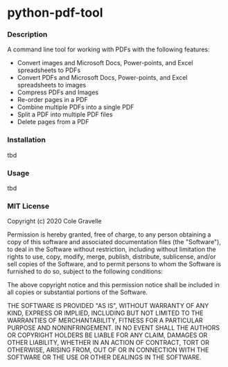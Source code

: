 # python-pdf-tool

### Description
A command line tool for working with PDFs with the following features:
- Convert images and Microsoft Docs, Power-points, and Excel spreadsheets to PDFs
- Convert PDFs and Microsoft Docs, Power-points, and Excel spreadsheets to images
- Compress PDFs and Images
- Re-order pages in a PDF
- Combine multiple PDFs into a single PDF
- Split a PDF into multiple PDF files
- Delete pages from a PDF

### Installation
tbd

### Usage
tbd

### MIT License
Copyright (c) 2020 Cole Gravelle

Permission is hereby granted, free of charge, to any person obtaining a copy
of this software and associated documentation files (the "Software"), to deal
in the Software without restriction, including without limitation the rights
to use, copy, modify, merge, publish, distribute, sublicense, and/or sell
copies of the Software, and to permit persons to whom the Software is
furnished to do so, subject to the following conditions:

The above copyright notice and this permission notice shall be included in all
copies or substantial portions of the Software.

THE SOFTWARE IS PROVIDED "AS IS", WITHOUT WARRANTY OF ANY KIND, EXPRESS OR
IMPLIED, INCLUDING BUT NOT LIMITED TO THE WARRANTIES OF MERCHANTABILITY,
FITNESS FOR A PARTICULAR PURPOSE AND NONINFRINGEMENT. IN NO EVENT SHALL THE
AUTHORS OR COPYRIGHT HOLDERS BE LIABLE FOR ANY CLAIM, DAMAGES OR OTHER
LIABILITY, WHETHER IN AN ACTION OF CONTRACT, TORT OR OTHERWISE, ARISING FROM,
OUT OF OR IN CONNECTION WITH THE SOFTWARE OR THE USE OR OTHER DEALINGS IN THE
SOFTWARE.